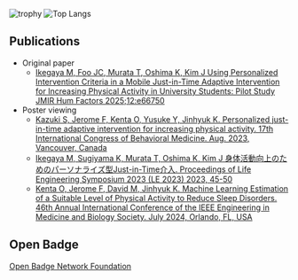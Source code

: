 ![trophy](https://github-profile-trophy.vercel.app/?username=mxvish)
![Top Langs](https://github-readme-stats.vercel.app/api/top-langs/?username=mxvish&layout=compact&count_private=true&show_icons=true&langs_count=10&hide=html,css)

## Publications
- Original paper
  - [Ikegaya M, Foo JC, Murata T, Oshima K, Kim J Using Personalized Intervention Criteria in a Mobile Just-in-Time Adaptive Intervention for Increasing Physical Activity in University Students: Pilot Study JMIR Hum Factors 2025;12:e66750](https://pubmed.ncbi.nlm.nih.gov/40418819/)
- Poster viewing
  - [Kazuki S, Jerome F, Kenta O, Yusuke Y, Jinhyuk K. Personalized just-in-time adaptive intervention for increasing physical activity. 17th International Congress of Behavioral Medicine. Aug. 2023, Vancouver, Canada](https://isbm.info/wp-content/uploads/2024/03/ICBM-2023-Program.pdf#page=448)
  - [Ikegaya M, Sugiyama K, Murata T, Oshima K, Kim J 身体活動向上のためのパーソナライズ型Just-in-Time介入. Proceedings of Life Engineering Symposium 2023 (LE 2023) 2023, 45-50](https://jglobal.jst.go.jp/en/detail?JGLOBAL_ID=202402277516088040)
  - [Kenta O, Jerome F, David M, Jinhyuk K. Machine Learning Estimation of a Suitable Level of Physical Activity to Reduce Sleep Disorders. 46th Annual International Conference of the IEEE Engineering in Medicine and Biology Society. July 2024, Orlando, FL, USA](https://epapers2.org/embc2024-posters/ESR/paper_details.php?paper_id=8450)

## Open Badge
[Open Badge Network Foundation](https://www.openbadge-global.com/ns/portal/openbadge/public/assertions/user/REd1VVV0aDVRUlZINkczREdaL0tsZz09)
